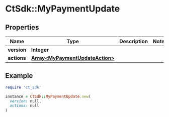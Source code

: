 # CtSdk::MyPaymentUpdate

## Properties

| Name | Type | Description | Notes |
| ---- | ---- | ----------- | ----- |
| **version** | **Integer** |  |  |
| **actions** | [**Array&lt;MyPaymentUpdateAction&gt;**](MyPaymentUpdateAction.md) |  |  |

## Example

```ruby
require 'ct_sdk'

instance = CtSdk::MyPaymentUpdate.new(
  version: null,
  actions: null
)
```

